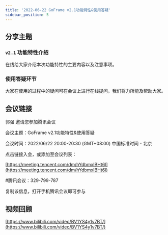 ```yaml
---
title: '2022-06-22 GoFrame v2.1功能特性&使用答疑'
sidebar_position: 5
---
```


## 分享主题

### `v2.1` 功能特性介绍

在线给大家介绍本次功能特性的主要内容以及注意事项。

### 使用答疑环节

大家在使用的过程中的疑问可在会议上进行在线提问，我们将力所能及帮助大家。

## 会议链接

郭强 邀请您参加腾讯会议

会议主题：GoFrame v2.1功能特性&使用答疑

会议时间：2022/06/22 20:00-20:30 (GMT+08:00) 中国标准时间 - 北京

点击链接入会，或添加至会议列表：

[https://meeting.tencent.com/dm/hYdbmxIBHt6l](https://meeting.tencent.com/dm/hYdbmxIBHt6l)

#腾讯会议：329-799-787

复制该信息，打开手机腾讯会议即可参与

## 视频回顾

[https://www.bilibili.com/video/BV1YS4y1v7BT/](https://www.bilibili.com/video/BV1YS4y1v7BT/)